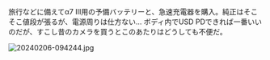 旅行などに備えてα7 III用の予備バッテリーと、急速充電器を購入。純正はそこそこ値段が張るが、電源周りは仕方ない... ボディ内でUSD PDできれば一番いいのだが、すこし昔のカメラを買うとこのあたりはどうしても不便だ。

![20240206-094244.jpg](https://ceshmina-photos.s3.ap-northeast-1.amazonaws.com/medium/202402/20240206-094244.jpg)

